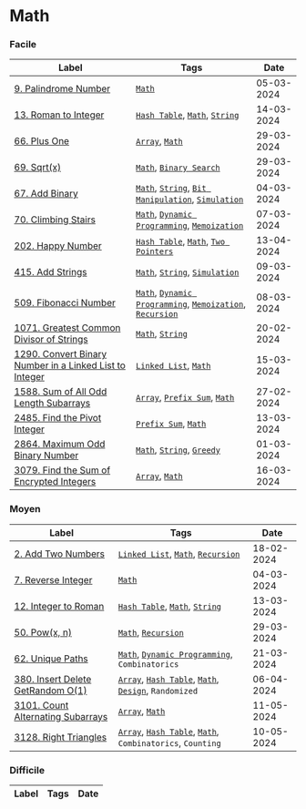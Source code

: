 # Math

### Facile

| Label                                                                                                                                             | Tags                                                                                                                       | Date       |
| ------------------------------------------------------------------------------------------------------------------------------------------------- | -------------------------------------------------------------------------------------------------------------------------- | ---------- |
| [9. Palindrome Number](../Probleme/0009.%20Palindrome%20Number/)                                                                                  | [`Math`](./math.md)                                                                                                        | 05-03-2024 |
| [13. Roman to Integer](../Probleme/0013.%20Roman%20to%20Integer/)                                                                                 | [`Hash Table`](./hash_table.md), [`Math`](./math.md), [`String`](./string.md)                                              | 14-03-2024 |
| [66. Plus One](../Probleme/0066.%20Plus%20One/)                                                                                                   | [`Array`](./array.md), [`Math`](./math.md)                                                                                 | 29-03-2024 |
| [69. Sqrt(x)](<../Probleme/0069.%20Sqrt(x)/>)                                                                                                     | [`Math`](./math.md), [`Binary Search`](./binary_search.md)                                                                 | 29-03-2024 |
| [67. Add Binary](../Probleme/0067.%20Add%20Binary/)                                                                                               | [`Math`](./math.md), [`String`](./string.md), [`Bit Manipulation`](./bit_manipulation.md), [`Simulation`](./simulation.md) | 04-03-2024 |
| [70. Climbing Stairs](../Probleme/0070.%20Climbing%20Stairs/)                                                                                     | [`Math`](./math.md), [`Dynamic Programming`](./dp.md), [`Memoization`](./memoization.md)                                   | 07-03-2024 |
| [202. Happy Number](../Probleme/0202.%20Happy%20Number/)                                                                                          | [`Hash Table`](./hash_table.md), [`Math`](./math.md), [`Two Pointers`](./two_pointers.md)                                  | 13-04-2024 |
| [415. Add Strings](../Probleme/0415.%20Add%20Strings/)                                                                                            | [`Math`](./math.md), [`String`](./string.md), [`Simulation`](./simulation.md)                                              | 09-03-2024 |
| [509. Fibonacci Number](../Probleme/0509.%20Fibonacci%20Number/)                                                                                  | [`Math`](./math.md), [`Dynamic Programming`](./dp.md), [`Memoization`](./memoization.md), [`Recursion`](./recursion.md)    | 08-03-2024 |
| [1071. Greatest Common Divisor of Strings](../Probleme/1071.%20Greatest%20Common%20Divisor%20of%20Strings/)                                       | [`Math`](./math.md), [`String`](./string.md)                                                                               | 20-02-2024 |
| [1290. Convert Binary Number in a Linked List to Integer](../Probleme/1290.%20Convert%20Binary%20Number%20in%20a%20Linked%20List%20to%20Integer/) | [`Linked List`](./linked_list.md), [`Math`](./math.md)                                                                     | 15-03-2024 |
| [1588. Sum of All Odd Length Subarrays](../Probleme/1588.%20Sum%20of%20All%20Odd%20Length%20Subarrays/)                                           | [`Array`](./array.md), [`Prefix Sum`](./prefix_sum.md), [`Math`](./math.md)                                                | 27-02-2024 |
| [2485. Find the Pivot Integer](../Probleme/2485.%20Find%20the%20Pivot%20Integer/)                                                                 | [`Prefix Sum`](./prefix_sum.md), [`Math`](./math.md)                                                                       | 13-03-2024 |
| [2864. Maximum Odd Binary Number](../Probleme/2864.%20Maximum%20Odd%20Binary%20Number/)                                                           | [`Math`](./math.md), [`String`](./string.md), [`Greedy`](./greedy.md)                                                      | 01-03-2024 |
| [3079. Find the Sum of Encrypted Integers](../Probleme/3079.%20Find%20the%20Sum%20of%20Encrypted%20Integers/)                                     | [`Array`](./array.md), [`Math`](./math.md)                                                                                 | 16-03-2024 |

### Moyen

| Label                                                                                          | Tags                                                                                                               | Date       |
| ---------------------------------------------------------------------------------------------- | ------------------------------------------------------------------------------------------------------------------ | ---------- |
| [2. Add Two Numbers](../Probleme/0002.%20Add%20Two%20Numbers/)                                 | [`Linked List`](./linked_list.md), [`Math`](./math.md), [`Recursion`](./recursion.md)                              | 18-02-2024 |
| [7. Reverse Integer](../Probleme/0007.%20Reverse%20Integer/)                                   | [`Math`](./math.md)                                                                                                | 04-03-2024 |
| [12. Integer to Roman](../Probleme/0012.%20Integer%20to%20Roman/)                              | [`Hash Table`](./hash_table.md), [`Math`](./math.md), [`String`](./string.md)                                      | 13-03-2024 |
| [50. Pow(x, n)](<../Probleme/0050.%20Pow(x,%20n)/>)                                            | [`Math`](./math.md), [`Recursion`](./recursion.md)                                                                 | 29-03-2024 |
| [62. Unique Paths](../Probleme/0062.%20Unique%20Paths/)                                        | [`Math`](./math.md), [`Dynamic Programming`](./dp.md), `Combinatorics`                                             | 21-03-2024 |
| [380. Insert Delete GetRandom O(1)](<../Probleme/0380.%20Insert%20Delete%20GetRandom%20O(1)/>) | [`Array`](./array.md), [`Hash Table`](./hash_table.md), [`Math`](./math.md), [`Design`](./design.md), `Randomized` | 06-04-2024 |
| [3101. Count Alternating Subarrays](../Probleme/3101.%20Count%20Alternating%20Subarrays/)      | [`Array`](./array.md), [`Math`](./math.md)                                                                         | 11-05-2024 |
| [3128. Right Triangles](../Probleme/3128.%20Right%20Triangles/)                                | [`Array`](./array.md), [`Hash Table`](./hash_table.md), [`Math`](./math.md), `Combinatorics`, `Counting`           | 10-05-2024 |

### Difficile

| Label | Tags | Date |
| ----- | ---- | ---- |

